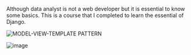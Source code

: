 Although data analyst is not a web developer but it is essential to know some basics. This is a course that I completed to learn the essential of Django. 

![MODEL-VIEW-TEMPLATE PATTERN](https://github.com/ramanyazdi/Djano-Est/assets/10933161/482d103c-1f21-4817-aa4a-e81c0ec66ee1)



![image](https://github.com/ramanyazdi/Djano-Est/assets/10933161/beaca40f-7a55-41e7-9ab0-55a626d69281)


